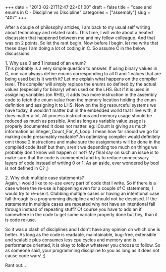 +++
date = "2013-02-21T12:47:22+01:00"
draft = false
title = "case and enums in C - Discipline vs Discipline"
categories = ["assembly"]
slug = "407"
+++

<p>After a couple of philosophy articles, I am back to my usual self writing about technology and related rants. This time, I will write about a heated discussion that happened between me and my fellow colleague. And that was on 2 points. So let the rant begin. Now before I begin, let me write that these days I am doing a lot of coding in C. So assume C in the below discussions.</p><p>1. Why use 0 and 1 instead of an enum?<br />This probably is a very simple question to answer. If using binary values in C, one can always define enums corresponding to all 0 and 1 values that are being used but is it worth it? Let me explain what happens on the compiler level. The compiler will simply replace the enums so defined by the actual values (especially for binary) when used on the LHS. But if it is used in assigning variables (on RHS), it adds two more instruction in the assembly code to fetch the enum value from the memory location holding the enum definition and assigning it to LHS. Now on the big resourceful systems we have today, it wouldn't matter but in the embedded world that I live with, it does matter a lot. All process instructions and memory usage should be reduced as much as possible. And as long as variable value usage is properly documented it does not matter. eg: iCount is giving as much information as integer_Count_For_A_Loop. I mean how far should we go for making code presumably readable? An optimizing compiler would definitely omit those 2 instructions and make sure the assignments will be done in the compiled code itself but then, aren't we depending too much on things we probably don't know will happen or not? My final say on such an issue is to make sure that the code is commented and try to reduce unnecessary layers of code instead of writing 0 or 1. As an aside, ever wondered by bool is not defined in C? ;)</p><p>2. Why club multiple case statements?<br />Again, I would like to re-use every part of code that I write. So if there is a case where the re-use is happening even for a couple of C statements, I would try to re-use it. Clubbing multiple cases or having an intentional case fall through is a programming discipline and should not be despised. If the statements in multiple cases are repeated why not have an intentional fall through instead of repeating stuff? Of course you have to add an if somewhere in the code to get some variable properly done but hey, than it is code re-use.</p><p>So it was a clash of disciplines and I don't have any opinion on which one is better. As long as the code is readable, maintainable, bug-free, extensible and scalable plus consumes less cpu cycles and memory and is performance oriented, it is okay to follow whatever you choose to follow. So as someone said, your programming discipline to you as long as it does not cause code wars! ;)</p><p>Rant out...</p>
